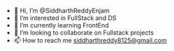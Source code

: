 - 👋 Hi, I’m @SiddharthReddyEnjam
- 👀 I’m interested in FullStack and DS
- 🌱 I’m currently learning FrontEnd
- 💞️ I’m looking to collaborate on Fullstack projects
- 📫 How to reach me siddharthreddy8125@gmail.com

<!---
SiddharthReddyEnjam/SiddharthReddyEnjam is a ✨ special ✨ repository because its `README.md` (this file) appears on your GitHub profile.
You can click the Preview link to take a look at your changes.
--->
